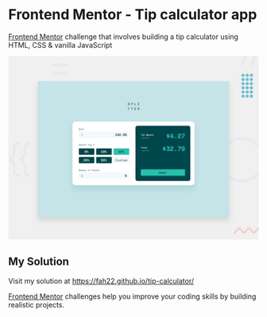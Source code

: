# Frontend Mentor - Tip calculator app

[Frontend Mentor](https://www.frontendmentor.io) challenge that involves building a tip calculator using HTML, CSS & vanilla JavaScript

![Design preview for the Tip calculator app coding challenge](./design/desktop-preview.jpg)

## My Solution

Visit my solution at https://fah22.github.io/tip-calculator/

[Frontend Mentor](https://www.frontendmentor.io) challenges help you improve your coding skills by building realistic projects.
